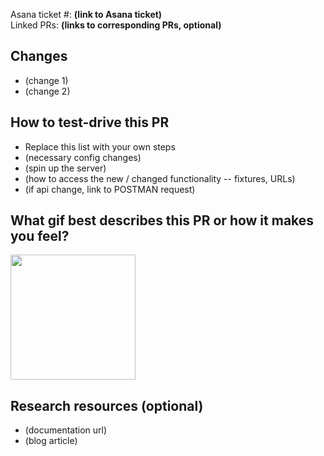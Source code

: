 Asana ticket #: **(link to Asana ticket)**<br>
Linked PRs: **(links to corresponding PRs, optional)**

## Changes

- (change 1)
- (change 2)

## How to test-drive this PR

- Replace this list with your own steps
- (necessary config changes)
- (spin up the server)
- (how to access the new / changed functionality -- fixtures, URLs)
- (if api change, link to POSTMAN request)

## What gif best describes this PR or how it makes you feel?

<img src="https://media.giphy.com/media/jQb5vQCpxZk6WgrB3z/giphy.gif" height="200px" />
  
## Research resources (optional)
- (documentation url)
- (blog article)

